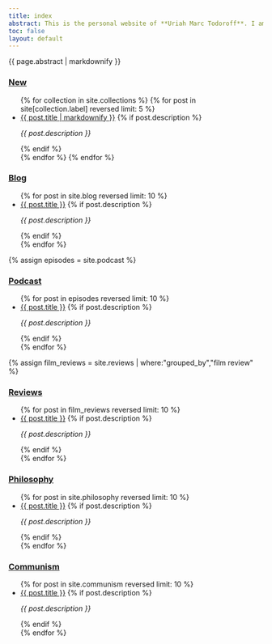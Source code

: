 ```yaml
---
title: index
abstract: This is the personal website of **Uriah Marc Todoroff**. I am a writer and philosopher whose practise is predicated on a continuous encounter with the real of contemporary culture. I cover a range of media including film, art, literature, and popular culture, in their emerging form as well as their history. I also write fiction.
toc: false
layout: default
---
```


<article>
<div class="markdownBody" id="markdownBody">
<aside class="abstract">{{ page.abstract | markdownify }}</aside>

<section id="new">
<h1><a href="/changes">New</a></h1>
<ul>
{% for collection in site.collections %}
{% for post in site[collection.label] reversed limit: 5 %}
<li><a href="{{ post.url }}" title="{{ post.title }}, posted on {{ post.date | date: "%b %-d, %Y" }}">{{ post.title | markdownify }}</a>
{% if post.description %}<p><em>{{ post.description }}</em></p>{% endif %}
</li>
{% endfor %}
{% endfor %}
</ul>
</section>

<section id="blog">
<h1><a href="/blog">Blog</a></h1>
<ul>
{% for post in site.blog reversed limit: 10 %}
<li><a href="{{ post.url }}" title="{{ post.title }}, posted on {{ post.date | date: "%b %-d, %Y" }}">{{ post.title }}</a>
{% if post.description %}<p><em>{{ post.description }}</em></p>{% endif %}
</li>
{% endfor %}
</ul>
</section>

<section id="podcast">
{% assign episodes = site.podcast %}
<h1><a href="/podcast">Podcast</a></h1>
<ul>
{% for post in episodes reversed limit: 10 %}
<li><a href="{{ post.url }}" title="{{ post.title }}, posted on {{ post.date | date: "%b %-d, %Y" }}">{{ post.title }}</a>
{% if post.description %}<p><em>{{ post.description }}</em></p>{% endif %}
</li>
{% endfor %}
</ul>
</section>

<section id="reviews">
{% assign film_reviews = site.reviews | where:"grouped_by","film review" %}
<h1><a href="/index#reviews">Reviews</a></h1>
<ul>
{% for post in film_reviews reversed limit: 10 %}
<li><a href="{{ post.url }}" title="{{ post.title}}, posted on {{ post.date | date: "%b %-d, %Y" }}">{{ post.title }}</a>
{% if post.description %}<p><em>{{ post.description }}</em></p>{% endif %}
</li>
{% endfor %}
</ul>
</section>

<section id="philosophy">
<h1 id="philosophy"><a href="/index#philosophy">Philosophy</a></h1>
<ul>
{% for post in site.philosophy reversed limit: 10 %}
<li><a href="{{ post.url }}" title="{{ post.title}}, posted on {{ post.date | date: "%b %-d, %Y" }}">{{ post.title }}</a>
{% if post.description %}<p><em>{{ post.description }}</em></p>{% endif %}
</li>
{% endfor %}
</ul>
</section>

<section id="communism">
<h1 id="communism"><a href="/index#communism">Communism</a></h1>
<ul>
{% for post in site.communism reversed limit: 10 %}
<li><a href="{{ post.url }}" title="{{ post.title}}, posted on {{ post.date | date: "%b %-d, %Y" }}">{{ post.title }}</a>
{% if post.description %}<p><em>{{ post.description }}</em></p>{% endif %}
</li>
{% endfor %}
</ul>
</section>
</div>
</article>
